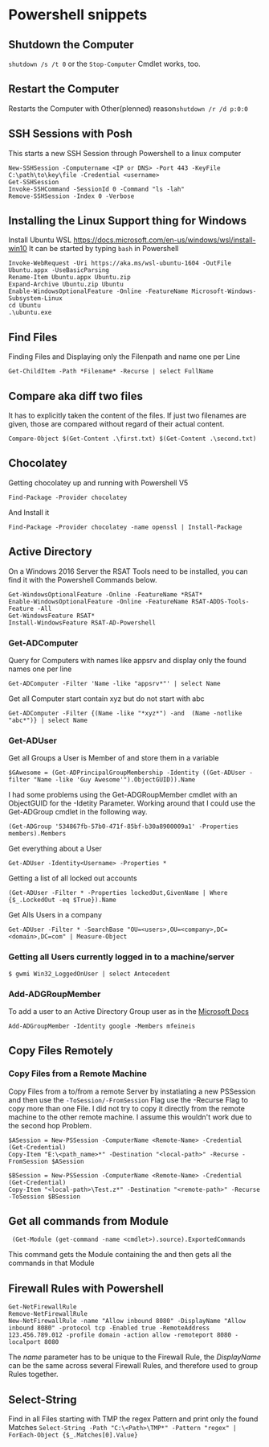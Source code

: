 # Powershell snippets
## Shutdown the Computer
```shutdown /s /t 0``` or the ```Stop-Computer``` Cmdlet works, too.
## Restart the Computer
Restarts the Computer with Other(plenned) reason```shutdown /r /d p:0:0```
## SSH Sessions with Posh
This starts a new SSH Session through Powershell to a linux computer
```
New-SSHSession -Computername <IP or DNS> -Port 443 -KeyFile C:\path\to\key\file -Credential <username>
Get-SSHSession
Invoke-SSHCommand -SessionId 0 -Command "ls -lah"
Remove-SSHSession -Index 0 -Verbose
```
## Installing the Linux Support thing for Windows
Install Ubuntu WSL
https://docs.microsoft.com/en-us/windows/wsl/install-win10
It can be started by typing ```bash``` in Powershell 
```
Invoke-WebRequest -Uri https://aka.ms/wsl-ubuntu-1604 -OutFile Ubuntu.appx -UseBasicParsing
Rename-Item Ubuntu.appx Ubuntu.zip
Expand-Archive Ubuntu.zip Ubuntu
Enable-WindowsOptionalFeature -Online -FeatureName Microsoft-Windows-Subsystem-Linux
cd Ubuntu
.\ubuntu.exe
```
## Find Files
Finding Files and Displaying only the Filenpath and name one per Line
```
Get-ChildItem -Path *Filename* -Recurse | select FullName
```
## Compare aka diff two files
It has to explicitly taken the content of the files. If just two filenames are given, those are compared without regard of their actual content.
```
Compare-Object $(Get-Content .\first.txt) $(Get-Content .\second.txt)
```
## Chocolatey
Getting chocolatey up and running with Powershell V5
```
Find-Package -Provider chocolatey
```
And Install it
```
Find-Package -Provider chocolatey -name openssl | Install-Package
```
## Active Directory
On a Windows 2016 Server the RSAT Tools need to be installed, you can find it with the Powershell Commands below.
```
Get-WindowsOptionalFeature -Online -FeatureName *RSAT*
Enable-WindowsOptionalFeature -Online -FeatureName RSAT-ADDS-Tools-Feature -All
Get-WindowsFeature RSAT*
Install-WindowsFeature RSAT-AD-Powershell
```
### Get-ADComputer
Query for Computers with names like appsrv and display only the found names one per line
```
Get-ADComputer -Filter 'Name -like "appsrv*"' | select Name
```
Get all Computer start contain xyz but do not start with abc
```
Get-ADComputer -Filter {(Name -like "*xyz*") -and  (Name -notlike "abc*")} | select Name
```
### Get-ADUser
Get all Groups a User is Member of and store them in a variable
```
$GAwesome = (Get-ADPrincipalGroupMembership -Identity ((Get-ADUser -filter "Name -like 'Guy Awesome'").ObjectGUID)).Name
```
I had some problems using the Get-ADGRoupMember cmdlet with an ObjectGUID for the -Idetity Parameter. Working around that I could use the Get-ADGroup cmdlet in the following way.
```
(Get-ADGroup '534867fb-57b0-471f-85bf-b30a8900009a1' -Properties members).Members
```
Get everything about a User
```
Get-ADUser -Identity<Username> -Properties *
```
Getting a list of all locked out accounts
```
(Get-ADUser -Filter * -Properties lockedOut,GivenName | Where {$_.LockedOut -eq $True}).Name
```
Get Alls Users in a company
```
Get-ADUser -Filter * -SearchBase "OU=<users>,OU=<company>,DC=<domain>,DC=com" | Measure-Object
```
### Getting all Users currently logged in to a machine/server
```
$ gwmi Win32_LoggedOnUser | select Antecedent
```
### Add-ADGRoupMember
To add a user to an Active Directory Group user as in the [Microsoft Docs](https://docs.microsoft.com/en-us/powershell/module/addsadministration/add-adgroupmember?view=win10-ps)
```
Add-ADGroupMember -Identity google -Members mfeineis
```
## Copy Files Remotely
### Copy Files from a Remote Machine
Copy Files from a to/from a remote Server by instatiating a new PSSession and then use the ```-ToSession/-FromSession``` Flag
use the -Recurse Flag to copy more than one File. I did not try to copy it directly from the remote machine to the other remote machine. I assume this wouldn't work due to the second hop Problem.
```
$ASession = New-PSSession -ComputerName <Remote-Name> -Credential (Get-Credential)
Copy-Item "E:\<path_name>*" -Destination "<local-path>" -Recurse -FromSession $ASession

$BSession = New-PSSession -ComputerName <Remote-Name> -Credential (Get-Credential)
Copy-Item "<local-path>\Test.z*" -Destination "<remote-path>" -Recurse -ToSession $BSession
```

## Get all commands from Module
```
 (Get-Module (get-command -name <cmdlet>).source).ExportedCommands
```
This command gets the Module containing the <cmdlet> and then gets all the commands in that Module

## Firewall Rules with Powershell
```
Get-NetFirewallRule
Remove-NetFirewallRule
New-NetFirewallRule -name "Allow inbound 8080" -DisplayName "Allow inbound 8080" -protocol tcp -Enabled true -RemoteAddress 123.456.789.012 -profile domain -action allow -remoteport 8080 -localport 8080
```
The _name_ parameter has to be unique to the Firewall Rule, the _DisplayName_ can be the same across several Firewall Rules, and therefore used to group Rules together.

## Select-String
Find in all Files starting with TMP the regex Pattern and print only the found Matches
```Select-String -Path "C:\<Path>\TMP*" -Pattern "regex" | ForEach-Object {$_.Matches[0].Value}```
